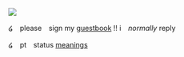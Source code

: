 ![](https://media.discordapp.net/attachments/1147069470154707005/1218773708341121125/IMG_5647.jpg?ex=6608e277&is=65f66d77&hm=a44ea78e7d506202614ea1df105b8514b2be667c0a1fe7604045cf23e1d16945&=&format=webp&width=670&height=565)

໒　please　sign my [guestbook](https://negansmith.123guestbook.com/) !! i　*normally* reply 

໒　pt　status [meanings](https://rentry.co/causticsoda)
